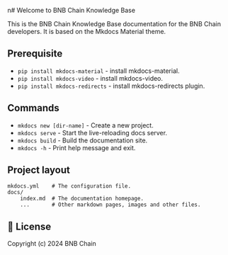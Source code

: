 n# Welcome to BNB Chain Knowledge Base

This is the BNB Chain Knowledge Base documentation for the BNB Chain developers. It is based on the Mkdocs Material theme. 

## Prerequisite  

* `pip install mkdocs-material` - install mkdocs-material.
* `pip install mkdocs-video` - install mkdocs-video.
* `pip install mkdocs-redirects` - install mkdocs-redirects plugin.

## Commands

* `mkdocs new [dir-name]` - Create a new project.
* `mkdocs serve` - Start the live-reloading docs server.
* `mkdocs build` - Build the documentation site.
* `mkdocs -h` - Print help message and exit.

## Project layout

    mkdocs.yml    # The configuration file.
    docs/
        index.md  # The documentation homepage.
        ...       # Other markdown pages, images and other files.

## 📜 License

Copyright (c) 2024 BNB Chain 

